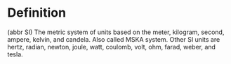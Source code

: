# Definition

(abbr SI) The metric system of units based on the meter, kilogram,
second, ampere, kelvin, and candela. Also called MSKA system. Other SI
units are hertz, radian, newton, joule, watt, coulomb, volt, ohm, farad,
weber, and tesla.
